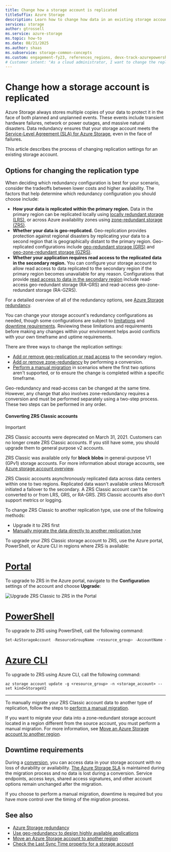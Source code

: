 ```yaml
---
title: Change how a storage account is replicated
titleSuffix: Azure Storage
description: Learn how to change how data in an existing storage account is replicated.
services: storage
author: gtrossell
ms.service: azure-storage
ms.topic: how-to
ms.date: 08/21/2025
ms.author: shaas
ms.subservice: storage-common-concepts
ms.custom: engagement-fy23, references_regions, devx-track-azurepowershell
# Customer intent: "As a cloud administrator, I want to change the replication settings of my ZRS Classic storage account, so that I can optimize cost and availability based on my organization's data protection requirements."
---
```


# Change how a storage account is replicated

Azure Storage always stores multiple copies of your data to protect it in the face of both planned and unplanned events. These events include transient hardware failures, network or power outages, and massive natural disasters. Data redundancy ensures that your storage account meets the [Service-Level Agreement (SLA) for Azure Storage](https://azure.microsoft.com/support/legal/sla/storage/), even in the face of failures.

This article describes the process of changing replication settings for an existing storage account.

## Options for changing the replication type

When deciding which redundancy configuration is best for your scenario, consider the tradeoffs between lower costs and higher availability. The factors that help determine which redundancy configuration you should choose include:

- **How your data is replicated within the primary region.** Data in the primary region can be replicated locally using [locally redundant storage (LRS)](storage-redundancy.md#locally-redundant-storage), or across Azure availability zones using [zone-redundant storage (ZRS)](storage-redundancy.md#zone-redundant-storage).
- **Whether your data is geo-replicated.** Geo-replication provides protection against regional disasters by replicating your data to a second region that is geographically distant to the primary region. Geo-replicated configurations include [geo-redundant storage (GRS)](storage-redundancy.md#geo-redundant-storage) and [geo-zone-redundant storage (GZRS)](storage-redundancy.md#geo-zone-redundant-storage).
- **Whether your application requires read access to the replicated data in the secondary region.** You can configure your storage account to allow read access to data replicated to the secondary region if the primary region becomes unavailable for any reason. Configurations that provide [read access to data in the secondary region](storage-redundancy.md#read-access-to-data-in-the-secondary-region) include read-access geo-redundant storage (RA-GRS) and read-access geo-zone-redundant storage (RA-GZRS).

For a detailed overview of all of the redundancy options, see [Azure Storage redundancy](storage-redundancy.md).

You can change your storage account's redundancy configurations as needed, though some configurations are subject to [limitations](#limitations-for-changing-replication-types) and [downtime requirements](#downtime-requirements). Reviewing these limitations and requirements before making any changes within your environment helps avoid conflicts with your own timeframe and uptime requirements.

There are three ways to change the replication settings:

- [Add or remove geo-replication or read access](#change-the-redundancy-configuration-using-azure-portal-powershell-or-azure-cli) to the secondary region.
- [Add or remove zone-redundancy](#perform-a-conversion) by performing a conversion.
- [Perform a manual migration](#manual-migration) in scenarios where the first two options aren't supported, or to ensure the change is completed within a specific timeframe.

Geo-redundancy and read-access can be changed at the same time. However, any change that also involves zone-redundancy requires a conversion and must be performed separately using a two-step process. These two steps can be performed in any order.

#### Converting ZRS Classic accounts

> [!IMPORTANT]
> ZRS Classic accounts were deprecated on March 31, 2021. Customers can no longer create ZRS Classic accounts. If you still have some, you should upgrade them to general purpose v2 accounts.

ZRS Classic was available only for **block blobs** in general-purpose V1 (GPv1) storage accounts. For more information about storage accounts, see [Azure storage account overview](storage-account-overview.md).

ZRS Classic accounts asynchronously replicated data across data centers within one to two regions. Replicated data wasn't available unless Microsoft initiated a failover to the secondary. A ZRS Classic account can't be converted to or from LRS, GRS, or RA-GRS. ZRS Classic accounts also don't support metrics or logging.

To change ZRS Classic to another replication type, use one of the following methods:

- Upgrade it to ZRS first
- [Manually migrate the data directly to another replication type](#manual-migration)

To upgrade your ZRS Classic storage account to ZRS, use the Azure portal, PowerShell, or Azure CLI in regions where ZRS is available:

# [Portal](#tab/portal)

To upgrade to ZRS in the Azure portal, navigate to the **Configuration** settings of the account and choose **Upgrade**:

![Upgrade ZRS Classic to ZRS in the Portal](media/redundancy-migration/portal-zrs-classic-upgrade.png)

# [PowerShell](#tab/powershell)

To upgrade to ZRS using PowerShell, call the following command:

```powershell
Set-AzStorageAccount -ResourceGroupName <resource_group> -AccountName <storage_account> -UpgradeToStorageV2
```

# [Azure CLI](#tab/azure-cli)

To upgrade to ZRS using Azure CLI, call the following command:

```cli
az storage account update -g <resource_group> -n <storage_account> --set kind=StorageV2
```

---

To manually migrate your ZRS Classic account data to another type of replication, follow the steps to [perform a manual migration](#manual-migration).

If you want to migrate your data into a zone-redundant storage account located in a region different from the source account, you must perform a manual migration. For more information, see [Move an Azure Storage account to another region](storage-account-move.md).

## Downtime requirements

During a [conversion](#perform-a-conversion), you can access data in your storage account with no loss of durability or availability. [The Azure Storage SLA](https://azure.microsoft.com/support/legal/sla/storage/) is maintained during the migration process and no data is lost during a conversion. Service endpoints, access keys, shared access signatures, and other account options remain unchanged after the migration.

If you choose to perform a manual migration, downtime is required but you have more control over the timing of the migration process.

## See also

- [Azure Storage redundancy](storage-redundancy.md)
- [Use geo-redundancy to design highly available applications](geo-redundant-design.md)
- [Move an Azure Storage account to another region](storage-account-move.md)
- [Check the Last Sync Time property for a storage account](last-sync-time-get.md)
